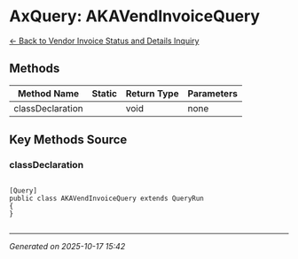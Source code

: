 # AxQuery: AKAVendInvoiceQuery

[← Back to Vendor Invoice Status and Details Inquiry](../README.md)

## Methods

| Method Name | Static | Return Type | Parameters |
|-------------|--------|-------------|------------|
| classDeclaration |  | void | none |

## Key Methods Source

### classDeclaration

```xpp

[Query]
public class AKAVendInvoiceQuery extends QueryRun
{
}


```

---

*Generated on 2025-10-17 15:42*
